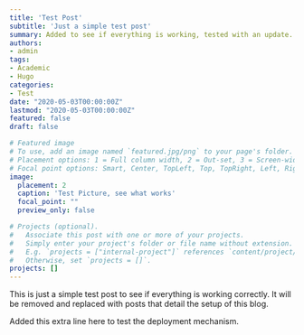```yaml
---
title: 'Test Post'
subtitle: 'Just a simple test post'
summary: Added to see if everything is working, tested with an update.
authors:
- admin
tags:
- Academic
- Hugo
categories:
- Test
date: "2020-05-03T00:00:00Z"
lastmod: "2020-05-03T00:00:00Z"
featured: false
draft: false

# Featured image
# To use, add an image named `featured.jpg/png` to your page's folder.
# Placement options: 1 = Full column width, 2 = Out-set, 3 = Screen-width
# Focal point options: Smart, Center, TopLeft, Top, TopRight, Left, Right, BottomLeft, Bottom, BottomRight
image:
  placement: 2
  caption: 'Test Picture, see what works'
  focal_point: ""
  preview_only: false

# Projects (optional).
#   Associate this post with one or more of your projects.
#   Simply enter your project's folder or file name without extension.
#   E.g. `projects = ["internal-project"]` references `content/project/deep-learning/index.md`.
#   Otherwise, set `projects = []`.
projects: []
---
```

This is just a simple test post to see if everything is working correctly. It will be removed and replaced with posts that detail the setup of this blog.

Added this extra line here to test the deployment mechanism.